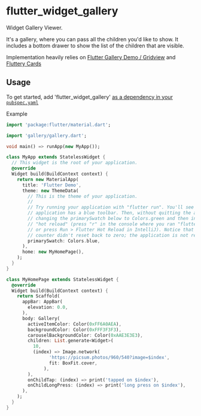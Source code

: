 # flutter_widget_gallery

Widget Gallery Viewer.

It's a gallery, where you can pass all the children you'd like to show.
It includes a bottom drawer to show the list of the children that are visible.

Implementation heavily relies on [Flutter Gallery Demo / Gridview](https://github.com/flutter/flutter/blob/master/examples/flutter_gallery/lib/demo/material/grid_list_demo.dart) and [Fluttery Cards](https://github.com/matthew-carroll/flutter_ui_challenge_flip_carousel)

## Usage

To get started, add 'flutter_widget_gallery' [as a dependency in your `pubspec.yaml`](https://flutter.io/platform-plugins/)


Example

```dart
import 'package:flutter/material.dart';

import 'gallery/gallery.dart';

void main() => runApp(new MyApp());

class MyApp extends StatelessWidget {
  // This widget is the root of your application.
  @override
  Widget build(BuildContext context) {
    return new MaterialApp(
      title: 'Flutter Demo',
      theme: new ThemeData(
        // This is the theme of your application.
        //
        // Try running your application with "flutter run". You'll see the
        // application has a blue toolbar. Then, without quitting the app, try
        // changing the primarySwatch below to Colors.green and then invoke
        // "hot reload" (press "r" in the console where you ran "flutter run",
        // or press Run > Flutter Hot Reload in IntelliJ). Notice that the
        // counter didn't reset back to zero; the application is not restarted.
        primarySwatch: Colors.blue,
      ),
      home: new MyHomePage(),
    );
  }
}

class MyHomePage extends StatelessWidget {
  @override
  Widget build(BuildContext context) {
    return Scaffold(
      appBar: AppBar(
        elevation: 0.0,
      ),
      body: Gallery(
        activeItemColor: Color(0xFF6A0AEA),
        backgroundColor: Color(0xFFF3F3F3),
        carouselBackgroundColor: Color(0xAAE3E3E3),
        children: List.generate<Widget>(
          10,
          (index) => Image.network(
                'https://picsum.photos/960/540?image=$index',
                fit: BoxFit.cover,
              ),
        ),
        onChildTap: (index) => print('tapped on $index'),
        onChildLongPress: (index) => print('long press on $index'),
      ),
    );
  }
}
```



